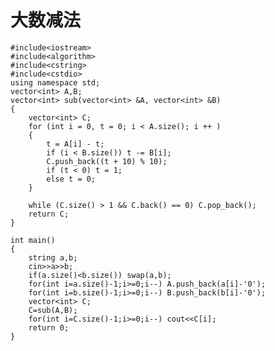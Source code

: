 # 大数减法  

	#include<iostream>
	#include<algorithm>
	#include<cstring>
	#include<cstdio>
	using namespace std;
	vector<int> A,B;
	vector<int> sub(vector<int> &A, vector<int> &B)
	{
	    vector<int> C;
	    for (int i = 0, t = 0; i < A.size(); i ++ )
	    {
	        t = A[i] - t;
	        if (i < B.size()) t -= B[i];
	        C.push_back((t + 10) % 10);
	        if (t < 0) t = 1;
	        else t = 0;
	    }
	
	    while (C.size() > 1 && C.back() == 0) C.pop_back();
	    return C;
	}
	
	int main()
	{
		string a,b;
		cin>>a>>b;
		if(a.size()<b.size()) swap(a,b);
		for(int i=a.size()-1;i>=0;i--) A.push_back(a[i]-'0');
		for(int i=b.size()-1;i>=0;i--) B.push_back(b[i]-'0');
		vector<int> C;
		C=sub(A,B);
		for(int i=C.size()-1;i>=0;i--) cout<<C[i];
		return 0;
	} 
	


